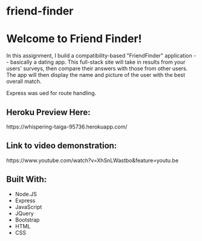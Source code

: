 # friend-finder

<h1> Welcome to Friend Finder!</h1>

In this assignment, I build a compatibility-based "FriendFinder" application -- basically a dating app. This full-stack site will take in results from your users' surveys, then compare their answers with those from other users. The app will then display the name and picture of the user with the best overall match.

Express was ued for route handling.

<h2>Heroku Preview Here: </h2>
https://whispering-taiga-95736.herokuapp.com/

<h2>Link to video demonstration: </h2> 
https://www.youtube.com/watch?v=XhSnLWastbo&feature=youtu.be

<h2>Built With: </h2>
<ul>
  <li>Node.JS</li>
  <li>Express</li>
  <li>JavaScript</li>
  <li>JQuery</li>
  <li>Bootstrap</li>
  <li>HTML</li>
  <li>CSS</li>
</ul>
